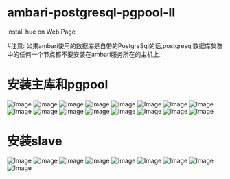 # ambari-postgresql-pgpool-II
  install hue on Web Page

#注意:
  如果ambari使用的数据库是自带的PostgreSql的话,postgresql数据库集群中的任何一个节点都不要安装在ambari服务所在的主机上.
  
# 安装主库和pgpool
![Image](../master/screenshots/1.png?raw=true)
![Image](../master/screenshots/2-1.png?raw=true)
![Image](../master/screenshots/2-2.png?raw=true)
![Image](../master/screenshots/2-3.png?raw=true)
![Image](../master/screenshots/3-1.png?raw=true)
![Image](../master/screenshots/3-2.png?raw=true)
![Image](../master/screenshots/4-1.png?raw=true)
![Image](../master/screenshots/5-1.png?raw=true)
![Image](../master/screenshots/5-2.png?raw=true)
![Image](../master/screenshots/5-3.png?raw=true)
![Image](../master/screenshots/6.png?raw=true)
![Image](../master/screenshots/7-1.png?raw=true)
![Image](../master/screenshots/7-2.png?raw=true)
![Image](../master/screenshots/8-1.png?raw=true)
![Image](../master/screenshots/8-2.png?raw=true)
![Image](../master/screenshots/8-3.png?raw=true)

# 安装slave
![Image](../master/screenshots/9-1.png?raw=true)
![Image](../master/screenshots/9-2.png?raw=true)
![Image](../master/screenshots/9-3.png?raw=true)
![Image](../master/screenshots/9-4.png?raw=true)
![Image](../master/screenshots/9-5.png?raw=true)
![Image](../master/screenshots/9-6.png?raw=true)
![Image](../master/screenshots/9-7.png?raw=true)
![Image](../master/screenshots/9-8.png?raw=true)
![Image](../master/screenshots/9-9.png?raw=true)

